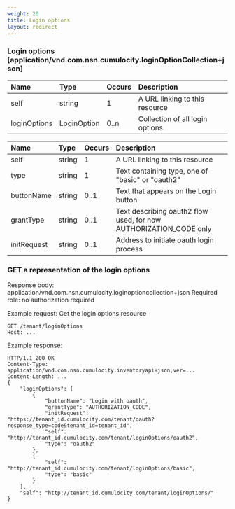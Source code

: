 ```yaml
---
weight: 20
title: Login options
layout: redirect
---
```


### Login options [application/vnd.com.nsn.cumulocity.loginOptionCollection+json]

|Name|Type|Occurs|Description|
|:---|:---|:-----|:----------|
|self|string|1|A URL linking to this resource|
|loginOptions|LoginOption|0..n|Collection of all login options|

|Name|Type|Occurs|Description|
|:---|:---|:-----|:----------|
|self|string|1|A URL linking to this resource|
|type|string|1|Text containing type, one of "basic" or "oauth2"|
|buttonName|string|0..1|Text that appears on the Login button|
|grantType|string|0..1|Text describing oauth2 flow used, for now AUTHORIZATION_CODE only|
|initRequest|string|0..1|Address to initiate oauth login process|

### GET a representation of the login options

Response body: application/vnd.com.nsn.cumulocity.loginoptioncollection+json
Required role: no authorization required

Example request: Get the login options resource

    GET /tenant/loginOptions
    Host: ...

Example response:

    HTTP/1.1 200 OK
    Content-Type: application/vnd.com.nsn.cumulocity.inventoryapi+json;ver=...
    Content-Length: ...
    {
        "loginOptions": [
            {
                "buttonName": "Login with oauth",
                "grantType": "AUTHORIZATION_CODE",
                "initRequest": "https://tenant_id.cumulocity.com/tenant/oauth?response_type=code&tenant_id=tenant_id",
                "self": "http://tenant_id.cumulocity.com/tenant/loginOptions/oauth2",
                "type": "oauth2"
            },
            {
                "self": "http://tenant_id.cumulocity.com/tenant/loginOptions/basic",
                "type": "basic"
            }
        ],
        "self": "http://tenant_id.cumulocity.com/tenant/loginOptions/"
    }
